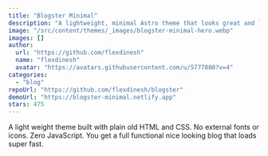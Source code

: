 ```yaml
---
title: "Blogster Minimal"
description: "A lightweight, minimal Astro theme that looks great and loads fast."
image: "/src/content/themes/_images/blogster-minimal-hero.webp"
images: []
author:
  url: "https://github.com/flexdinesh"
  name: "flexdinesh"
  avatar: "https://avatars.githubusercontent.com/u/5777880?v=4"
categories:
  - "blog"
repoUrl: "https://github.com/flexdinesh/blogster"
demoUrl: "https://blogster-minimal.netlify.app"
stars: 475
---
```


<p>
  A light weight theme built with plain old HTML and CSS. No external fonts or icons. Zero
  JavaScript. You get a full functional nice looking blog that loads super fast.
</p>
